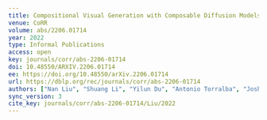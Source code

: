 ```yaml
---
title: Compositional Visual Generation with Composable Diffusion Models.
venue: CoRR
volume: abs/2206.01714
year: 2022
type: Informal Publications
access: open
key: journals/corr/abs-2206-01714
doi: 10.48550/ARXIV.2206.01714
ee: https://doi.org/10.48550/arXiv.2206.01714
url: https://dblp.org/rec/journals/corr/abs-2206-01714
authors: ["Nan Liu", "Shuang Li", "Yilun Du", "Antonio Torralba", "Joshua B. Tenenbaum"]
sync_version: 3
cite_key: journals/corr/abs-2206-01714/Liu/2022
---
```

